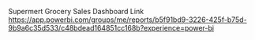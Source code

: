 Supermert Grocery Sales Dashboard Link
https://app.powerbi.com/groups/me/reports/b5f91bd9-3226-425f-b75d-9b9a6c35d533/c48bdead164851cc168b?experience=power-bi
